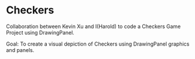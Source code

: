 # Checkers
Collaboration between Kevin Xu and I(Harold) to code a Checkers Game Project using DrawingPanel. 

Goal: To create a visual depiction of Checkers using DrawingPanel graphics and panels. 
